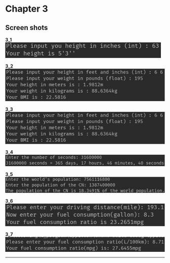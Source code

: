 **Chapter 3**
===

Screen shots
---

**3_1**
![3_1](https://raw.githubusercontent.com/Achilles-10/Cpp_program/master/Cpp%20primer%20plus/Chapter3/screen%20shots/3_1.png)

**3_2**
![3_2](https://raw.githubusercontent.com/Achilles-10/Cpp_program/master/Cpp%20primer%20plus/Chapter3/screen%20shots/3_2.png)

**3_3**
![3_3](https://raw.githubusercontent.com/Achilles-10/Cpp_program/master/Cpp%20primer%20plus/Chapter3/screen%20shots/3_2.png)

**3_4**
![3_4](https://raw.githubusercontent.com/Achilles-10/Cpp_program/master/Cpp%20primer%20plus/Chapter3/screen%20shots/3_4.png)

**3_5**
![3_5](https://raw.githubusercontent.com/Achilles-10/Cpp_program/master/Cpp%20primer%20plus/Chapter3/screen%20shots/3_5.png)

**3_6**
![3_6](https://raw.githubusercontent.com/Achilles-10/Cpp_program/master/Cpp%20primer%20plus/Chapter3/screen%20shots/3_6.png)

**3_7**
![3_7](https://raw.githubusercontent.com/Achilles-10/Cpp_program/master/Cpp%20primer%20plus/Chapter3/screen%20shots/3_7.png)

---